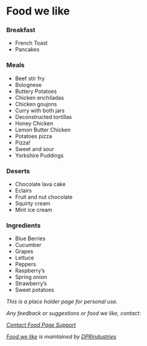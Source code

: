 # Food we like

### Breakfast

- French Toast
- Pancakes

### Meals

- Beef stir fry
- Bolognese
- Buttery Potatoes
- Chicken enchiladas
- Chicken goujons
- Curry with both jars
- Deconstructed tortillas
- Honey Chicken
- Lemon Butter Chicken
- Potatoes pizza
- Pizza!
- Sweet and sour
- Yorkshire Puddings

### Deserts

- Chocolate lava cake
- Eclairs
- Fruit and nut chocolate
- Squirty cream
- Mint ice cream

### Ingredients

- Blue Berries
- Cucumber
- Grapes
- Lettuce
- Peppers
- Raspberry’s
- Spring onion
- Strawberry’s
- Sweet potatoes

_This is a place holder page for personal use._

_Any feedback or suggestions or food we like, contact:_

_[Contact Food Page Support](mailto:Food.Support@dprindustries.co.uk)_

_[Food we like](https://github.com/DPRindustries/food/) is maintained by [DPRindustries](https://github.com/DPRindustries)_
